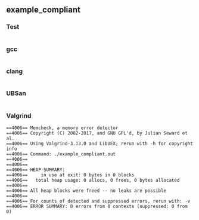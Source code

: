 ## example_compliant
### Test
```
```
### gcc
```
```
### clang
```
```
### UBSan
```
```
### Valgrind
```
==4006== Memcheck, a memory error detector
==4006== Copyright (C) 2002-2017, and GNU GPL'd, by Julian Seward et al.
==4006== Using Valgrind-3.13.0 and LibVEX; rerun with -h for copyright info
==4006== Command: ./example_compliant.out
==4006== 
==4006== 
==4006== HEAP SUMMARY:
==4006==     in use at exit: 0 bytes in 0 blocks
==4006==   total heap usage: 0 allocs, 0 frees, 0 bytes allocated
==4006== 
==4006== All heap blocks were freed -- no leaks are possible
==4006== 
==4006== For counts of detected and suppressed errors, rerun with: -v
==4006== ERROR SUMMARY: 0 errors from 0 contexts (suppressed: 0 from 0)
```
